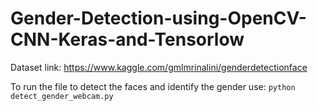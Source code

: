 # Gender-Detection-using-OpenCV-CNN-Keras-and-Tensorlow

Dataset link: https://www.kaggle.com/gmlmrinalini/genderdetectionface

 To run the file to detect the faces and identify the gender use: ```python detect_gender_webcam.py```
